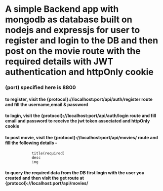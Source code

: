 # A simple Backend app with mongodb as database built on nodejs and expressjs for user to register and login to the DB and then post on the movie route with the required details with JWT authentication and httpOnly cookie

### (port) specified here is 8800

#### to register, visit the {protocol}://localhost:port/api/auth/register route and fill the username,email & password

#### to login, visit the {protocol}://localhost:port/api/auth/login route and fill email and password to receive the  jwt token associated and httpOnly cookie

#### to post movie, visit the {protocol}://localhost:port/api/movies/ route and fill the following details - 
                title(required)
                desc
                img
            
#### to query the required data from the DB first login with the user you created and then visit the get route at {protocol}://localhost:port/api/movies/
